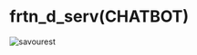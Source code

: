# frtn_d_serv(CHATBOT)  
![savourest](https://github.com/Bunnydavid27/Savourest_chatbot_frtn_d_serv/assets/95872007/95994023-a8f7-4b03-8c0d-f652bca002bc)
